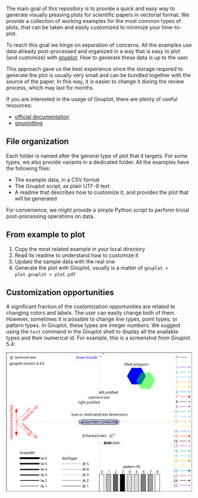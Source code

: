 The main goal of this repository is to provide a quick and easy way to generate visually pleasing plots for scientific papers in vectorial format.
We provide a collection of working examples for the most common types of plots, that can be taken and easily customized to minimize your time-to-plot.

To reach this goal we hinge on separation of concerns.
All the examples use data already post-processed and organized in a way that is easy to plot (and customize) with [gnuplot](http://www.gnuplot.info/).
How to generate these data is up to the user.

This approach gave us the best experience since the storage required to generate the plot is usually very small and can be bundled together with the source of the paper.
In this way, it is easier to change it during the review process, which may last for months.

If you are interested in the usage of Gnuplot, there are plenty of useful resources:

- [official documentation](http://www.gnuplot.info/documentation.html)
- [gnuplotting](http://www.gnuplotting.org/)

## File organization

Each folder is named after the general type of plot that it targets.
For some types, we also provide variants in a dedicated folder.
All the examples have the following files:
 - The example data, in a CSV format
 - The Gnuplot script, as plain UTF-8 text
 - A readme that describes how to customize it, and provides the plot that will be generated

For convenience, we might provide a simple Python script to perform trivial post-processing operations on data.

## From example to plot

1. Copy the most related example in your local directory
2. Read its readme to understand how to customize it
3. Update the sample data with the real one
4. Generate the plot with Gnuplot, usually is a matter of `gnuplot < plot.gnuplot > plot.pdf`

## Customization opportunities

A significant fraction of the customization opportunities are related to changing colors and labels.
The user can easily change both of them.
However, sometimes it is possible to change line types, point types, or pattern types.
In Gnuplot, these types are integer numbers.
We suggest using the `test` command in the Gnuplot shell to display all the available types and their numerical id.
For example, this is a screenshot from Gnuplot 5.4:

![test](test.png)